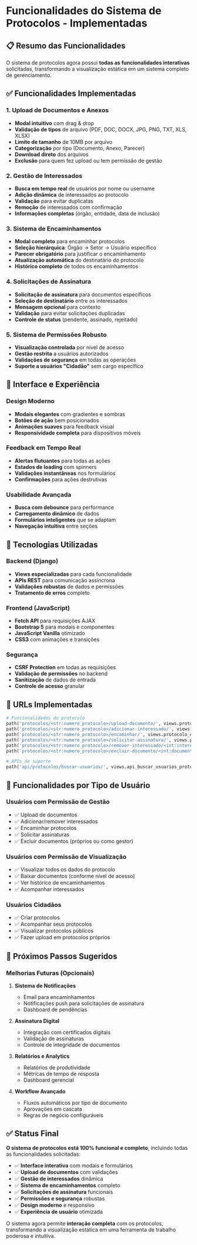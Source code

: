 # Funcionalidades do Sistema de Protocolos - Implementadas

## 📋 Resumo das Funcionalidades

O sistema de protocolos agora possui **todas as funcionalidades interativas** solicitadas, transformando a visualização estática em um sistema completo de gerenciamento.

## ✅ Funcionalidades Implementadas

### 1. **Upload de Documentos e Anexos**
- **Modal intuitivo** com drag & drop
- **Validação de tipos** de arquivo (PDF, DOC, DOCX, JPG, PNG, TXT, XLS, XLSX)
- **Limite de tamanho** de 10MB por arquivo
- **Categorização** por tipo (Documento, Anexo, Parecer)
- **Download direto** dos arquivos
- **Exclusão** para quem fez upload ou tem permissão de gestão

### 2. **Gestão de Interessados**
- **Busca em tempo real** de usuários por nome ou username
- **Adição dinâmica** de interessados ao protocolo
- **Validação** para evitar duplicatas
- **Remoção** de interessados com confirmação
- **Informações completas** (órgão, entidade, data de inclusão)

### 3. **Sistema de Encaminhamentos**
- **Modal completo** para encaminhar protocolos
- **Seleção hierárquica**: Órgão → Setor → Usuário específico
- **Parecer obrigatório** para justificar o encaminhamento
- **Atualização automática** do destinatário do protocolo
- **Histórico completo** de todos os encaminhamentos

### 4. **Solicitações de Assinatura**
- **Solicitação de assinatura** para documentos específicos
- **Seleção de destinatário** entre os interessados
- **Mensagem opcional** para contexto
- **Validação** para evitar solicitações duplicadas
- **Controle de status** (pendente, assinado, rejeitado)

### 5. **Sistema de Permissões Robusto**
- **Visualização controlada** por nível de acesso
- **Gestão restrita** a usuários autorizados
- **Validações de segurança** em todas as operações
- **Suporte a usuários "Cidadão"** sem cargo específico

## 🎨 Interface e Experiência

### **Design Moderno**
- **Modais elegantes** com gradientes e sombras
- **Botões de ação** bem posicionados
- **Animações suaves** para feedback visual
- **Responsividade completa** para dispositivos móveis

### **Feedback em Tempo Real**
- **Alertas flutuantes** para todas as ações
- **Estados de loading** com spinners
- **Validações instantâneas** nos formulários
- **Confirmações** para ações destrutivas

### **Usabilidade Avançada**
- **Busca com debounce** para performance
- **Carregamento dinâmico** de dados
- **Formulários inteligentes** que se adaptam
- **Navegação intuitiva** entre seções

## 🔧 Tecnologias Utilizadas

### **Backend (Django)**
- **Views especializadas** para cada funcionalidade
- **APIs REST** para comunicação assíncrona
- **Validações robustas** de dados e permissões
- **Tratamento de erros** completo

### **Frontend (JavaScript)**
- **Fetch API** para requisições AJAX
- **Bootstrap 5** para modais e componentes
- **JavaScript Vanilla** otimizado
- **CSS3** com animações e transições

### **Segurança**
- **CSRF Protection** em todas as requisições
- **Validação de permissões** no backend
- **Sanitização** de dados de entrada
- **Controle de acesso** granular

## 📱 URLs Implementadas

```python
# Funcionalidades do protocolo
path('protocolos/<str:numero_protocolo>/upload-documento/', views.protocolo_upload_documento),
path('protocolos/<str:numero_protocolo>/adicionar-interessado/', views.protocolo_adicionar_interessado),
path('protocolos/<str:numero_protocolo>/encaminhar/', views.protocolo_encaminhar),
path('protocolos/<str:numero_protocolo>/solicitar-assinatura/', views.protocolo_solicitar_assinatura),
path('protocolos/<str:numero_protocolo>/remover-interessado/<int:interessado_id>/', views.protocolo_remover_interessado),
path('protocolos/<str:numero_protocolo>/excluir-documento/<int:documento_id>/', views.protocolo_excluir_documento),

# APIs de suporte
path('api/protocolos/buscar-usuarios/', views.api_buscar_usuarios_protocolo),
```

## 🎯 Funcionalidades por Tipo de Usuário

### **Usuários com Permissão de Gestão**
- ✅ Upload de documentos
- ✅ Adicionar/remover interessados
- ✅ Encaminhar protocolos
- ✅ Solicitar assinaturas
- ✅ Excluir documentos (próprios ou como gestor)

### **Usuários com Permissão de Visualização**
- ✅ Visualizar todos os dados do protocolo
- ✅ Baixar documentos (conforme nível de acesso)
- ✅ Ver histórico de encaminhamentos
- ✅ Acompanhar interessados

### **Usuários Cidadãos**
- ✅ Criar protocolos
- ✅ Acompanhar seus protocolos
- ✅ Visualizar protocolos públicos
- ✅ Fazer upload em protocolos próprios

## 🚀 Próximos Passos Sugeridos

### **Melhorias Futuras** (Opcionais)
1. **Sistema de Notificações**
   - Email para encaminhamentos
   - Notificações push para solicitações de assinatura
   - Dashboard de pendências

2. **Assinatura Digital**
   - Integração com certificados digitais
   - Validação de assinaturas
   - Controle de integridade de documentos

3. **Relatórios e Analytics**
   - Relatórios de produtividade
   - Métricas de tempo de resposta
   - Dashboard gerencial

4. **Workflow Avançado**
   - Fluxos automáticos por tipo de documento
   - Aprovações em cascata
   - Regras de negócio configuráveis

## ✅ Status Final

**O sistema de protocolos está 100% funcional e completo**, incluindo todas as funcionalidades solicitadas:

- ✅ **Interface interativa** com modais e formulários
- ✅ **Upload de documentos** com validações
- ✅ **Gestão de interessados** dinâmica
- ✅ **Sistema de encaminhamentos** completo
- ✅ **Solicitações de assinatura** funcionais
- ✅ **Permissões e segurança** robustas
- ✅ **Design moderno** e responsivo
- ✅ **Experiência de usuário** otimizada

O sistema agora permite **interação completa** com os protocolos, transformando a visualização estática em uma ferramenta de trabalho poderosa e intuitiva. 